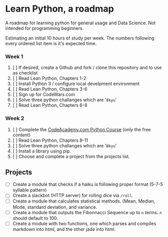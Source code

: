 # Learn Python, a roadmap
A roadmap for learning python for general usage and Data Science.
Not intended for programming beginners.

Estimating an initial 10 hours of study per week. The numbers following every ordered list item is it's expected time.

### Week 1

1. [ ] If desired, create a Github and fork / clone this repository and to use as checklist
2. [ ] Read Lean Python, Chapters 1-2
3. [ ] Install Python 3 / configure local develpment environment
4. [ ] Read Lean Python, Chapters 3-6
5. [ ] Sign up for CodeWars.com
6. [ ] Solve three python challanges which are '`8kyu`'
7. [ ] Read Lean Python, Chapters 6-8

### Week 2

1. [ ] Complete the [CodeAcademy.com Python Course](https://www.codecademy.com/learn/python) (only the free content)
2. [ ] Read Lean Python, Chapters 8-11
3. [ ] Solve three python challanges which are '`8kyu`'
4. [ ] Install a library using pip.
5. [ ] Choose and complete a project from the projects list.

## Projects

- [ ] Create a module that checks if a haiku is following proper format (5-7-5 syllable pattern)
- [ ] Create a slackbot (HTTP server) for rolling dice via `/roll`.
- [ ] Create a module  that calculates statistical methods. (Mean, Median, Mode, standard deviation, and variance.
- [ ] Create a module that outputs the Fibonnacci Sequence up to `n` terms. `n` should default to 100.
- [ ] Create a module with two functions, one which parses and compiles markdown into html, and the other jade into html.
